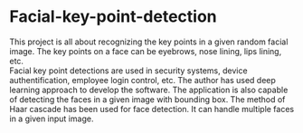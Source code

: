 # Facial-key-point-detection
This project is all about recognizing the key points in a given random facial image. The key points on a face can be eyebrows, nose lining, lips lining, etc.  
Facial key point detections are used in security systems, device authentification, employee login control, etc. 
The author has used deep learning approach to develop the software. The application is also capable of detecting the faces in a given image with bounding box. The method of Haar cascade has been used for face detection. It can handle multiple faces in a given input image.  
